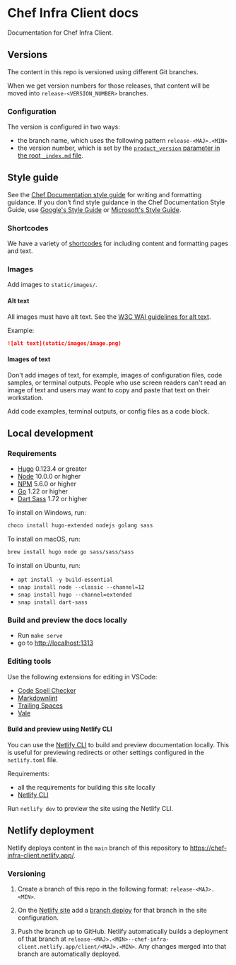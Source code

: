 <!-- markdownlint-disable-next-line MD002 -->
# Chef Infra Client docs

Documentation for Chef Infra Client.

## Versions

The content in this repo is versioned using different Git branches.

When we get version numbers for those releases, that content will be moved into `release-<VERSION_NUMBER>` branches.

### Configuration

The version is configured in two ways:

- the branch name, which uses the following pattern `release-<MAJ>.<MIN>`
- the version number, which is set by the [`product_version` parameter in the root `_index.md` file](https://github.com/progress-platform-services/chef-web-docs/blob/main/content/_index.md?plain=1#L7).

## Style guide

See the [Chef Documentation style guide](https://docs.chef.io/style/) for writing and formatting guidance.
If you don't find style guidance in the Chef Documentation Style Guide, use [Google's Style Guide](https://developers.google.com/style) or [Microsoft's Style Guide](https://learn.microsoft.com/en-us/style-guide/welcome/).

### Shortcodes

We have a variety of [shortcodes](https://docs.chef.io/style/shortcodes/) for including content and formatting pages and text.


### Images

Add images to `static/images/`.

#### Alt text

All images must have alt text. See the [W3C WAI guidelines for alt text](https://www.w3.org/WAI/tutorials/images/).

Example:

```md
![alt text](static/images/image.png)
```

#### Images of text

Don't add images of text, for example, images of configuration files, code samples, or terminal outputs.
People who use screen readers can't read an image of text and users may want to copy and paste that text on their workstation.

Add code examples, terminal outputs, or config files as a code block.

## Local development

### Requirements

- [Hugo](https://gohugo.io/) 0.123.4 or greater
- [Node](https://www.nodejs.com) 10.0.0 or higher
- [NPM](https://www.npmjs.com/) 5.6.0 or higher
- [Go](https://golang.org/dl/) 1.22 or higher
- [Dart Sass](https://sass-lang.com/dart-sass/) 1.72 or higher

To install on Windows, run:

```ps1
choco install hugo-extended nodejs golang sass
```

To install on macOS, run:

```sh
brew install hugo node go sass/sass/sass
```

To install on Ubuntu, run:

- `apt install -y build-essential`
- `snap install node --classic --channel=12`
- `snap install hugo --channel=extended`
- `snap install dart-sass`

### Build and preview the docs locally

- Run `make serve`
- go to [http://localhost:1313](http://localhost:1313)

### Editing tools

Use the following extensions for editing in VSCode:

- [Code Spell Checker](https://marketplace.visualstudio.com/items?itemName=streetsidesoftware.code-spell-checker)
- [Markdownlint](https://marketplace.visualstudio.com/items?itemName=DavidAnson.vscode-markdownlint)
- [Trailing Spaces](https://marketplace.visualstudio.com/items?itemName=shardulm94.trailing-spaces)
- [Vale](https://marketplace.visualstudio.com/items?itemName=ChrisChinchilla.vale-vscode)

#### Build and preview using Netlify CLI

You can use the [Netlify CLI](https://docs.netlify.com/cli/local-development/) to build and preview documentation locally.
This is useful for previewing redirects or other settings configured in the `netlify.toml` file.

Requirements:

- all the requirements for building this site locally
- [Netlify CLI](https://docs.netlify.com/cli/get-started/#installation)

Run `netlify dev` to preview the site using the Netlify CLI.

## Netlify deployment

Netlify deploys content in the `main` branch of this repository to [<https://chef-infra-client.netlify.app/>](https://chef-infra-client.netlify.app/).

### Versioning

1. Create a branch of this repo in the following format: `release-<MAJ>.<MIN>`.

1. On the [Netlify site](https://app.netlify.com) add a [branch deploy](https://docs.netlify.com/site-deploys/overview/#set-up-a-branch-deploy-for-specific-branches) for that branch in the site configuration.

1. Push the branch up to GitHub. Netlify automatically builds a deployment of that branch at `release-<MAJ>.<MIN>--chef-infra-client.netlify.app/client/<MAJ>.<MIN>`.
   Any changes merged into that branch are automatically deployed.
